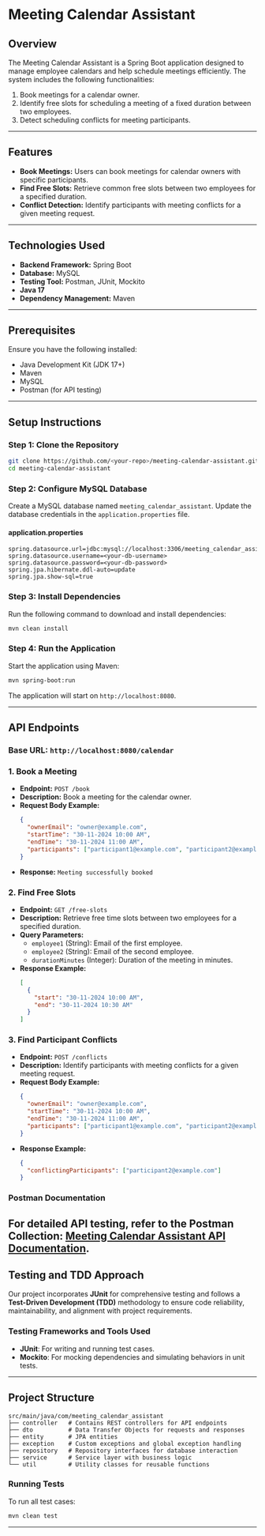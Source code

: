 # Meeting Calendar Assistant
## Overview
The Meeting Calendar Assistant is a Spring Boot application designed to manage employee calendars and help schedule meetings efficiently. The system includes the following functionalities:
1. Book meetings for a calendar owner.
2. Identify free slots for scheduling a meeting of a fixed duration between two employees.
3. Detect scheduling conflicts for meeting participants.

---

## Features
- **Book Meetings:** Users can book meetings for calendar owners with specific participants.
- **Find Free Slots:** Retrieve common free slots between two employees for a specified duration.
- **Conflict Detection:** Identify participants with meeting conflicts for a given meeting request.

---

## Technologies Used
- **Backend Framework:** Spring Boot
- **Database:** MySQL
- **Testing Tool:** Postman, JUnit, Mockito
- **Java 17**
- **Dependency Management:** Maven

---

## Prerequisites
Ensure you have the following installed:
- Java Development Kit (JDK 17+)
- Maven
- MySQL
- Postman (for API testing)

---

## Setup Instructions

### Step 1: Clone the Repository
```bash
git clone https://github.com/<your-repo>/meeting-calendar-assistant.git
cd meeting-calendar-assistant
```

### Step 2: Configure MySQL Database
Create a MySQL database named `meeting_calendar_assistant`. Update the database credentials in the `application.properties` file.

#### application.properties
```properties
spring.datasource.url=jdbc:mysql://localhost:3306/meeting_calendar_assistant
spring.datasource.username=<your-db-username>
spring.datasource.password=<your-db-password>
spring.jpa.hibernate.ddl-auto=update
spring.jpa.show-sql=true

```

### Step 3: Install Dependencies
Run the following command to download and install dependencies:
```bash
mvn clean install
```

### Step 4: Run the Application
Start the application using Maven:
```bash
mvn spring-boot:run
```
The application will start on `http://localhost:8080`.

---

## API Endpoints
### Base URL: `http://localhost:8080/calendar`

### 1. **Book a Meeting**
   - **Endpoint:** `POST /book`
   - **Description:** Book a meeting for the calendar owner.
   - **Request Body Example:**
     ```json
     {
       "ownerEmail": "owner@example.com",
       "startTime": "30-11-2024 10:00 AM",
       "endTime": "30-11-2024 11:00 AM",
       "participants": ["participant1@example.com", "participant2@example.com"]
     }
     ```
   - **Response:** `Meeting successfully booked`

### 2. **Find Free Slots**
   - **Endpoint:** `GET /free-slots`
   - **Description:** Retrieve free time slots between two employees for a specified duration.
   - **Query Parameters:**
     - `employee1` (String): Email of the first employee.
     - `employee2` (String): Email of the second employee.
     - `durationMinutes` (Integer): Duration of the meeting in minutes.
   - **Response Example:**
     ```json
     [
       {
         "start": "30-11-2024 10:00 AM",
         "end": "30-11-2024 10:30 AM"
       }
     ]
     ```

### 3. **Find Participant Conflicts**
   - **Endpoint:** `POST /conflicts`
   - **Description:** Identify participants with meeting conflicts for a given meeting request.
   - **Request Body Example:**
     ```json
     {
       "ownerEmail": "owner@example.com",
       "startTime": "30-11-2024 10:00 AM",
       "endTime": "30-11-2024 11:00 AM",
       "participants": ["participant1@example.com", "participant2@example.com"]
     }
     ```
   - **Response Example:**
     ```json
     {
       "conflictingParticipants": ["participant2@example.com"]
     }
     ```

### Postman Documentation
For detailed API testing, refer to the Postman Collection: [Meeting Calendar Assistant API Documentation](https://documenter.getpostman.com/view/33540913/2sAYBYgAQx).
---
## Testing and TDD Approach

Our project incorporates **JUnit** for comprehensive testing and follows a **Test-Driven Development (TDD)** methodology to ensure code reliability, maintainability, and alignment with project requirements.

### Testing Frameworks and Tools Used
- **JUnit**: For writing and running test cases.
- **Mockito**: For mocking dependencies and simulating behaviors in unit tests.

---
## Project Structure
```plaintext
src/main/java/com/meeting_calendar_assistant
├── controller   # Contains REST controllers for API endpoints
├── dto          # Data Transfer Objects for requests and responses
├── entity       # JPA entities
├── exception    # Custom exceptions and global exception handling
├── repository   # Repository interfaces for database interaction
├── service      # Service layer with business logic
└── util         # Utility classes for reusable functions

```
### Running Tests
To run all test cases:
```bash
mvn clean test
```
---
